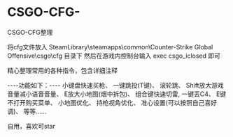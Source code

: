 # CSGO-CFG-
CSGO-CFG整理

将cfg文件放入 SteamLibrary\steamapps\common\Counter-Strike Global Offensive\csgo\cfg 目录下
然后在游戏内控制台输入 exec csgo_iclosed 即可

精心整理常用的各种指令，包含详细注释

----功能如下：----
小键盘快速买枪、
一键跳投(T键)、
滚轮跳、
Shift放大游戏音量减小语音音量、
E放大小地图(烟中拆包)、
组合键快速切雷, 一键丢C4、
E键不打开购买菜单、
小地图优化、
持枪视角优化、
准心设置(可以按照自己喜好调)、
等等……


自用，喜欢可star
